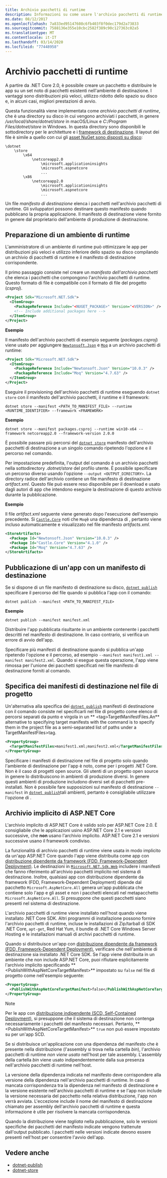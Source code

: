 ```yaml
---
title: Archivio pacchetti di runtime
description: Informazioni su come usare l'archivio pacchetti di runtime per specificare come destinazione i manifesti usati da .NET Core.
ms.date: 08/12/2017
ms.openlocfilehash: 7a833ed95147608c6fb403f8f0dec179d2a73833
ms.sourcegitcommit: 7588136e355e10cbc2582f389c90c127363c02a5
ms.translationtype: MT
ms.contentlocale: it-IT
ms.lasthandoff: 03/14/2020
ms.locfileid: "77448958"
---
```

# <a name="runtime-package-store"></a>Archivio pacchetti di runtime

A partire da .NET Core 2.0, è possibile creare un pacchetto e distribuire le app su un set noto di pacchetti esistenti nell'ambiente di destinazione. I vantaggi sono distribuzioni più veloci, utilizzo ridotto dello spazio su disco e, in alcuni casi, migliori prestazioni di avvio.

Questa funzionalità viene implementata come *archivio pacchetti di runtime*, che è una directory su disco in cui vengono archiviati i pacchetti, in genere */usr/local/share/dotnet/store* in macOS/Linux e *C:/Program Files/dotnet/store* in Windows. In questa directory sono disponibili le sottodirectory per le architetture e i [framework di destinazione](../../standard/frameworks.md). Il layout dei file è simile a quello con cui gli [asset NuGet sono disposti su disco](/nuget/create-packages/supporting-multiple-target-frameworks#framework-version-folder-structure):

```
\dotnet
    \store
        \x64
            \netcoreapp2.0
                \microsoft.applicationinsights
                \microsoft.aspnetcore
                ...
        \x86
            \netcoreapp2.0
                \microsoft.applicationinsights
                \microsoft.aspnetcore
                ...
```

Un file *manifesto di destinazione* elenca i pacchetti nell'archivio pacchetti di runtime. Gli sviluppatori possono destinare questo manifesto quando pubblicano la propria applicazione. Il manifesto di destinazione viene fornito in genere dal proprietario dell'ambiente di produzione di destinazione.

## <a name="preparing-a-runtime-environment"></a>Preparazione di un ambiente di runtime

L'amministratore di un ambiente di runtime può ottimizzare le app per distribuzioni più veloci e utilizzo inferiore dello spazio su disco compilando un archivio di pacchetti di runtime e il manifesto di destinazione corrispondente.

Il primo passaggio consiste nel creare un *manifesto dell'archivio pacchetti* che elenca i pacchetti che compongono l'archivio pacchetti di runtime. Questo formato di file è compatibile con il formato di file del progetto (*csproj*).

```xml
<Project Sdk="Microsoft.NET.Sdk">
  <ItemGroup>
    <PackageReference Include="<NUGET_PACKAGE>" Version="<VERSION>" />
    <!-- Include additional packages here -->
  </ItemGroup>
</Project>
```

**Esempio**

Il manifesto dell'archivio pacchetti di esempio seguente (*packages.csproj*) viene usato per aggiungere [`Newtonsoft.Json`](https://www.nuget.org/packages/Newtonsoft.Json/) e [`Moq`](https://www.nuget.org/packages/moq/) a un archivio pacchetti di runtime:

```xml
<Project Sdk="Microsoft.NET.Sdk">
  <ItemGroup>
    <PackageReference Include="Newtonsoft.Json" Version="10.0.3" />
    <PackageReference Include="Moq" Version="4.7.63" />
  </ItemGroup>
</Project>
```

Eseguire il provisioning dell'archivio pacchetti di runtime eseguendo `dotnet store` con il manifesto dell'archivio pacchetti, il runtime e il framework:

```dotnetcli
dotnet store --manifest <PATH_TO_MANIFEST_FILE> --runtime <RUNTIME_IDENTIFIER> --framework <FRAMEWORK>
```

**Esempio**

```dotnetcli
dotnet store --manifest packages.csproj --runtime win10-x64 --framework netcoreapp2.0 --framework-version 2.0.0
```

È possibile passare più percorsi del [`dotnet store`](../tools/dotnet-store.md) manifesto dell'archivio pacchetti di destinazione a un singolo comando ripetendo l'opzione e il percorso nel comando.

Per impostazione predefinita, l'output del comando è un archivio pacchetti nella sottodirectory *.dotnet/store* del profilo utente. È possibile specificare un percorso diverso usando l'opzione `--output <OUTPUT_DIRECTORY>`. La directory radice dell'archivio contiene un file manifesto di destinazione *artifact.xml*. Questo file può essere reso disponibile per il download e usato dagli autori di app che intendono eseguire la destinazione di questo archivio durante la pubblicazione.

**Esempio**

Il file *artifact.xml* seguente viene generato dopo l'esecuzione dell'esempio precedente. Si [`Castle.Core`](https://www.nuget.org/packages/Castle.Core/) noti che `Moq`è una dipendenza di , pertanto viene incluso automaticamente e visualizzato nel file manifesto *artifacts.xml.*

```xml
<StoreArtifacts>
  <Package Id="Newtonsoft.Json" Version="10.0.3" />
  <Package Id="Castle.Core" Version="4.1.0" />
  <Package Id="Moq" Version="4.7.63" />
</StoreArtifacts>
```

## <a name="publishing-an-app-against-a-target-manifest"></a>Pubblicazione di un'app con un manifesto di destinazione

Se si dispone di un file manifesto di destinazione su disco, [`dotnet publish`](../tools/dotnet-publish.md) specificare il percorso del file quando si pubblica l'app con il comando:

```dotnetcli
dotnet publish --manifest <PATH_TO_MANIFEST_FILE>
```

**Esempio**

```dotnetcli
dotnet publish --manifest manifest.xml
```

Distribuire l'app pubblicata risultante in un ambiente contenente i pacchetti descritti nel manifesto di destinazione. In caso contrario, si verifica un errore di avvio dell'app.

Specificare più manifesti di destinazione quando si pubblica un'app ripetendo l'opzione e il percorso, ad esempio `--manifest manifest1.xml --manifest manifest2.xml`. Quando si esegue questa operazione, l'app viene rimossa per l'unione dei pacchetti specificati nei file manifesto di destinazione forniti al comando.

## <a name="specifying-target-manifests-in-the-project-file"></a>Specifica dei manifesti di destinazione nel file di progetto

Un'alternativa alla specifica dei [`dotnet publish`](../tools/dotnet-publish.md) manifesti di destinazione con il comando consiste nel specificarli nel file di progetto come elenco di percorsi separati da punto e virgola in un ** \<tag>TargetManifestFiles.An** alternative to specifying target manifests with the command is to specify them in the project file as a semi-separated list of paths under a TargetManifestFiles>tag.

```xml
<PropertyGroup>
  <TargetManifestFiles>manifest1.xml;manifest2.xml</TargetManifestFiles>
</PropertyGroup>
```

Specificare i manifesti di destinazione nel file di progetto solo quando l'ambiente di destinazione per l'app è noto, come per i progetti .NET Core. Non è il caso di progetti open source. Gli utenti di un progetto open source in genere lo distribuiscono in ambienti di produzione diversi. In genere questi ambienti di produzione includono diversi set di pacchetti pre-installati. Non è possibile fare supposizioni sul manifesto di destinazione `--manifest` in [`dotnet publish`](../tools/dotnet-publish.md)tali ambienti, pertanto è consigliabile utilizzare l'opzione di .

## <a name="aspnet-core-implicit-store"></a>Archivio implicito di ASP.NET Core

L'archivio implicito di ASP.NET Core è valido solo per ASP.NET Core 2.0. È consigliabile che le applicazioni usino ASP.NET Core 2.1 e versioni successive, che **non** usano l'archivio implicito. ASP.NET Core 2.1 e versioni successive usano il framework condiviso.

La funzionalità di archivio pacchetti di runtime viene usata in modo implicito da un'app ASP.NET Core quando l'app viene distribuita come app con [distribuzione dipendente da framework (FDD, Framework-Dependent Deployment)](index.md#publish-runtime-dependent). Le destinazioni in [`Microsoft.NET.Sdk.Web`](https://github.com/aspnet/websdk) includere i manifesti che fanno riferimento all'archivio pacchetti implicito nel sistema di destinazione. Inoltre, qualsiasi app con distribuzione dipendente da framework (FDD, Framework-Dependent Deployment) dipende dal pacchetto `Microsoft.AspNetCore.All` genera un'app pubblicata che contiene solo l'app e gli asset e non i pacchetti elencati nel metapacchetto `Microsoft.AspNetCore.All`. Si presuppone che questi pacchetti siano presenti nel sistema di destinazione.

L'archivio pacchetti di runtime viene installato nell'host quando viene installato .NET Core SDK. Altri programmi di installazione possono fornire l'archivio pacchetti di runtime, incluse le installazioni di Zip/tarball di SDK .NET Core, `apt-get`, Red Hat Yum, il bundle di .NET Core Windows Server Hosting e le installazioni manuali di archivi pacchetti di runtime.

Quando si distribuisce un'app con [distribuzione dipendente da framework (FDD, Framework-Dependent Deployment)](index.md#publish-runtime-dependent), verificare che nell'ambiente di destinazione sia installato .NET Core SDK. Se l'app viene distribuita in un ambiente che non include ASP.NET Core, puoi rifiutare esplicitamente l'archivio implicito specificando ** \<PublishWithAspNetCoreTargetManifest>** impostato su `false` nel file di progetto come nell'esempio seguente:

```xml
<PropertyGroup>
  <PublishWithAspNetCoreTargetManifest>false</PublishWithAspNetCoreTargetManifest>
</PropertyGroup>
```

> [!NOTE]
> Per le app con [distribuzione indipendente (SCD, Self-Contained Deployment)](index.md#publish-self-contained), si presuppone che il sistema di destinazione non contenga necessariamente i pacchetti del manifesto necessari. Pertanto, ** \<PublishWithAspNetCoreTargetManifest>** `true` non può essere impostato su per un'app SCD.

Se si distribuisce un'applicazione con una dipendenza del manifesto che è presente nella distribuzione (l'assembly si trova nella cartella *bin*), l'archivio pacchetti di runtime *non viene usato* nell'host per tale assembly. L'assembly della cartella *bin* viene usato indipendentemente dalla sua presenza nell'archivio pacchetti di runtime nell'host.

La versione della dipendenza indicata nel manifesto deve corrispondere alla versione della dipendenza nell'archivio pacchetti di runtime. In caso di mancata corrispondenza tra la dipendenza nel manifesto di destinazione e la versione esistente nell'archivio pacchetti di runtime e se l'app non include la versione necessaria del pacchetto nella relativa distribuzione, l'app non verrà avviata. L'eccezione include il nome del manifesto di destinazione chiamato per assembly dell'archivio pacchetti di runtime e questa informazione è utile per risolvere la mancata corrispondenza.

Quando la distribuzione viene *tagliata* nella pubblicazione, solo le versioni specifiche dei pacchetti del manifesto indicate vengono trattenute dall'output pubblicato. I pacchetti nelle versioni indicate devono essere presenti nell'host per consentire l'avvio dell'app.

## <a name="see-also"></a>Vedere anche

- [dotnet-publish](../tools/dotnet-publish.md)
- [dotnet-store](../tools/dotnet-store.md)
